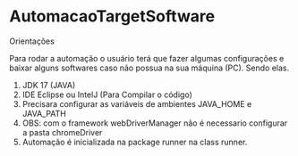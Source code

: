 # AutomacaoTargetSoftware

Orientações 

Para rodar a automação o usuário terá que fazer algumas configurações e baixar alguns softwares caso não possua na sua máquina (PC).
Sendo elas.
1.	JDK 17 (JAVA)
2.	IDE Eclipse ou IntelJ (Para Compilar o código)
3.	Precisara configurar as variáveis de ambientes JAVA_HOME e JAVA_PATH
4. OBS: com o framework webDriverManager não é necessario configurar a pasta chromeDriver
5. Automação é inicializada na package runner na class runner.
